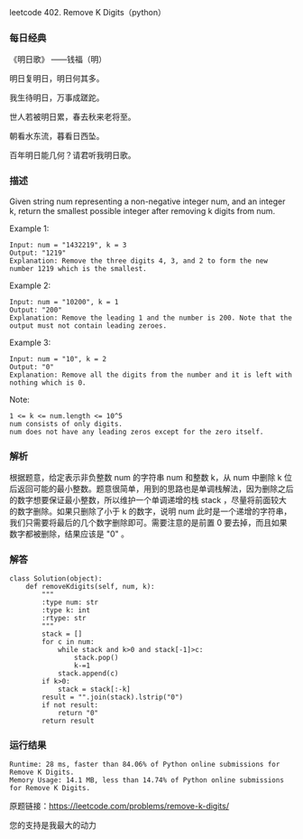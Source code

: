 leetcode  402. Remove K Digits（python）

### 每日经典

《明日歌》 ——钱福（明）

明日复明日，明日何其多。

我生待明日，万事成蹉跎。

世人若被明日累，春去秋来老将至。

朝看水东流，暮看日西坠。

百年明日能几何？请君听我明日歌。

### 描述

Given string num representing a non-negative integer num, and an integer k, return the smallest possible integer after removing k digits from num.



Example 1:


	Input: num = "1432219", k = 3
	Output: "1219"
	Explanation: Remove the three digits 4, 3, and 2 to form the new number 1219 which is the smallest.
	
Example 2:

	Input: num = "10200", k = 1
	Output: "200"
	Explanation: Remove the leading 1 and the number is 200. Note that the output must not contain leading zeroes.


Example 3:

	Input: num = "10", k = 2
	Output: "0"
	Explanation: Remove all the digits from the number and it is left with nothing which is 0.

	


Note:

	1 <= k <= num.length <= 10^5
	num consists of only digits.
	num does not have any leading zeros except for the zero itself.


### 解析


根据题意，给定表示非负整数 num 的字符串 num 和整数 k，从 num 中删除 k 位后返回可能的最小整数。题意很简单，用到的思路也是单调栈解法，因为删除之后的数字想要保证最小整数，所以维护一个单调递增的栈 stack ，尽量将前面较大的数字删除。如果只删除了小于 k 的数字，说明 num 此时是一个递增的字符串，我们只需要将最后的几个数字删除即可。需要注意的是前置 0 要去掉，而且如果数字都被删除，结果应该是 "0" 。

### 解答
					
	class Solution(object):
	    def removeKdigits(self, num, k):
	        """
	        :type num: str
	        :type k: int
	        :rtype: str
	        """
	        stack = []
	        for c in num:
	            while stack and k>0 and stack[-1]>c:
	                stack.pop()
	                k-=1
	            stack.append(c)
	        if k>0:
	            stack = stack[:-k]
	        result = "".join(stack).lstrip("0")
	        if not result:
	            return "0"
	        return result
	        

            	      
			
### 运行结果


	Runtime: 28 ms, faster than 84.06% of Python online submissions for Remove K Digits.
	Memory Usage: 14.1 MB, less than 14.74% of Python online submissions for Remove K Digits.

原题链接：https://leetcode.com/problems/remove-k-digits/



您的支持是我最大的动力
